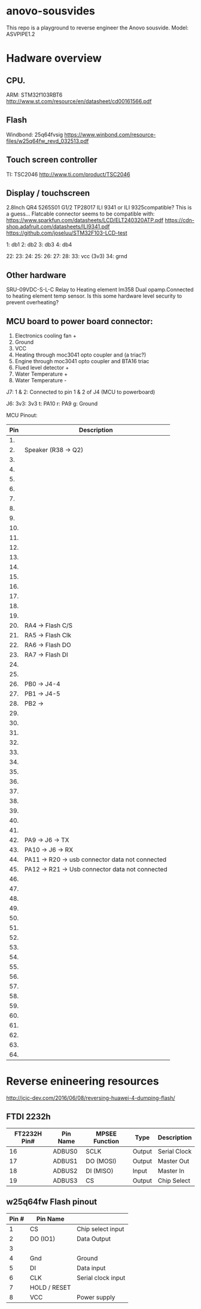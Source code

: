 # anovo-sousvides
This repo is a playground to reverse engineer the Anovo sousvide.
Model: ASVPIPE1.2

# Hadware overview
## CPU.
ARM: STM32f103RBT6
http://www.st.com/resource/en/datasheet/cd00161566.pdf

## Flash
Windbond: 25q64fvsig
https://www.winbond.com/resource-files/w25q64fw_revd_032513.pdf

## Touch screen controller
TI: TSC2046
http://www.ti.com/product/TSC2046

## Display / touchscreen
2.8Inch
QR4 5265S01 G1/2 TP28017
ILI 9341 or ILI 9325compatible? This is a guess...
Flatcable connector seems to be compatible with:
https://www.sparkfun.com/datasheets/LCD/ELT240320ATP.pdf
https://cdn-shop.adafruit.com/datasheets/ILI9341.pdf
https://github.com/joseluu/STM32F103-LCD-test

1: db1
2: db2
3: db3
4: db4


22:
23:
24:
25:
26:
27:
28:
33: vcc (3v3)
34: grnd

## Other hardware
SRU-09VDC-S-L-C Relay to Heating element
lm358 Dual opamp.Connected to heating element temp sensor. Is this some hardware level security to prevent overheating?


## MCU board to power board connector:
1. Electronics cooling fan +
2. Ground
3. VCC
4. Heating through moc3041 opto coupler and (a triac?)
5. Engine through moc3041 opto coupler and BTA16 triac
6. Flued level detector +
7. Water Temperature +
8. Water Temperature -

J7:
1 & 2: Connected to pin 1 & 2 of J4 (MCU to powerboard)

J6:
3v3: 3v3
t: PA10
r: PA9
g: Ground

MCU Pinout:

|Pin | Description|
|---|---|
|1.||
|2. | Speaker (R38 -> Q2) |
|3.||
|4.||
|5.||
|6.||
|7.||
|8.||
|9.||
|10.||
|11.||
|12.||
|13.||
|14.||
|15.||
|16.||
|17.||
|18.||
|19.||
|20.| RA4 -> Flash C/S|
|21.| RA5 -> Flash Clk|
|22.| RA6 -> Flash DO|
|23.| RA7 -> Flash DI|
|24.||
|25.||
|26.| PB0 -> J4-4|
|27.| PB1 -> J4-5|
|28.| PB2 ->|
|29.||
|30.||
|31.||
|32.||
|33.||
|34.||
|35.||
|36.||
|37.||
|38.||
|39.||
|40.||
|41.||
|42. |PA9 -> J6 -> TX|
|43. |PA10 -> J6 -> RX|
|44. |PA11 -> R20 -> usb connector data not connected|
|45. |PA12 -> R21 -> Usb connector data not connected|
|46.||
|47.||
|48.||
|49.||
|50.||
|51.||
|52.||
|53.||
|54.||
|55.||
|56.||
|57.||
|58.||
|59.||
|60.||
|61.||
|62.||
|63.||
|64.||

# Reverse enineering resources
http://jcjc-dev.com/2016/06/08/reversing-huawei-4-dumping-flash/

## FTDI 2232h
|FT2232H Pin# | Pin Name | MPSEE Function | Type | Description |
|----|----|----|----|----|
| 16 | ADBUS0 | SCLK | Output |Serial Clock |
| 17 | ADBUS1 | DO (MOSI) |Output | Master Out |
| 18 | ADBUS2 | DI (MISO) |Input | Master In |
| 19 | ADBUS3 | CS |Output | Chip Select |

## w25q64fw Flash pinout
|Pin # | Pin Name| |
|----|------|----|
| 1 | CS | Chip select input|
| 2 | DO (IO1) | Data Output|
| 3 | | |
| 4 | Gnd | Ground|
| 5 | DI | Data input|
| 6 | CLK | Serial clock input|
| 7 | HOLD / RESET | |
| 8 | VCC | Power supply |

